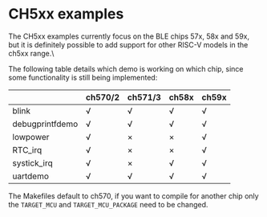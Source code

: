 # CH5xx examples

The CH5xx examples currently focus on the BLE chips 57x, 58x and 59x, but it is definitely possible to add support for other RISC-V models in the ch5xx range.\

The following table details which demo is working on which chip, since some functionality is still being implemented:

|                   | ch570/2 | ch571/3 | ch58x | ch59x |
|-------------------|---------|---------|-------|-------|
| blink             |    √    |    √    |   √   |   √   |
| debugprintfdemo   |    √    |    √    |   √   |   √   |
| lowpower          |    √    |    ×    |   ×   |   √   |
| RTC_irq           |    √    |    ×    |   ×   |   √   |
| systick_irq       |    √    |    ×    |   √   |   √   |
| uartdemo          |    √    |    √    |   √   |   √   |

The Makefiles default to ch570, if you want to compile for another chip only the `TARGET_MCU` and `TARGET_MCU_PACKAGE` need to be changed.
